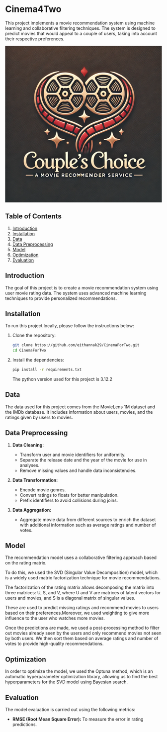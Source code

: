 # Cinema4Two

This project implements a movie recommendation system using machine learning and collaborative filtering techniques. The system is designed to predict movies that would appeal to a couple of users, taking into account their respective preferences.

<div style="text-align: center;">
  <img src="image/README/logo.png" alt="CinemaForTwo Logo" />
</div>

## Table of Contents

1. [Introduction](#introduction)
2. [Installation](#installation)
3. [Data](#data)
4. [Data Preprocessing](#data-preprocessing)
5. [Model](#model)
6. [Optimization](#optimization)
7. [Evaluation](#evaluation)

## Introduction

The goal of this project is to create a movie recommendation system using user movie rating data. The system uses advanced machine learning techniques to provide personalized recommendations.

## Installation

To run this project locally, please follow the instructions below:

1. Clone the repository:

   ```bash
   git clone https://github.com/eithannak29/CinemaForTwo.git
   cd CinemaForTwo
   ```
2. Install the dependencies:

   ```bash
   pip install -r requirements.txt
   ```

   The python version used for this project is 3.12.2

## Data

The data used for this project comes from the MovieLens 1M dataset and the IMDb database. It includes information about users, movies, and the ratings given by users to movies.

## Data Preprocessing

1. **Data Cleaning:**

   - Transform user and movie identifiers for uniformity.
   - Separate the release date and the year of the movie for use in analyses.
   - Remove missing values and handle data inconsistencies.
2. **Data Transformation:**

   - Encode movie genres.
   - Convert ratings to floats for better manipulation.
   - Prefix identifiers to avoid collisions during joins.
3. **Data Aggregation:**

   - Aggregate movie data from different sources to enrich the dataset with additional information such as average ratings and number of votes.

## Model

The recommendation model uses a collaborative filtering approach based on the rating matrix.

To do this, we used the SVD (Singular Value Decomposition) model, which is a widely used matrix factorization technique for movie recommendations.

The factorization of the rating matrix allows decomposing the matrix into three matrices: U, S, and V, where U and V are matrices of latent vectors for users and movies, and S is a diagonal matrix of singular values.

These are used to predict missing ratings and recommend movies to users based on their preferences.Moreover, we used weighting to give more influence to the user who watches more movies.

Once the predictions are made, we used a post-processing method to filter out movies already seen by the users and only recommend movies not seen by both users. We then sort them based on average ratings and number of votes to provide high-quality recommendations.

## Optimization

In order to optimize the model, we used the Optuna method, which is an automatic hyperparameter optimization library, allowing us to find the best hyperparameters for the SVD model using Bayesian search.

## Evaluation

The model evaluation is carried out using the following metrics:

- **RMSE (Root Mean Square Error):** To measure the error in rating predictions.

